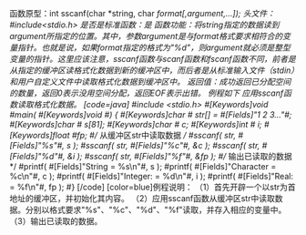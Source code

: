函数原型：int sscanf(char *string, char *format[,argument,...]);
头文件：#include<stdio.h>
是否是标准函数：是
函数功能：将string指定的数据读到argument所指定的位置。其中，参数argument是与format格式要求相符合的变量指针。也就是说，如果format指定的格式为"%d"，则argument就必须是整型变量的指针。这里应该注意，sscanf函数与scanf函数和fscanf函数不同，前者是从指定的缓冲区读格式化数据到新的缓冲区中，而后者是从标准输入文件（stdin）和用户自定义文件中读取格式化数据到缓冲区中。
返回值：成功返回已分配空间的数量，返回0表示没用空间分配，返回EOF表示出错。
例程如下 应用sscanf函数读取格式化数据。
[code=java]
#include <stdio.h>
#[Keywords]void #main( #[Keywords]void #)
{
   #[Keywords]char # str[] = #[Fields]"1 2 3..."#;
   #[Keywords]char # s[81];
   #[Keywords]char # c;
   #[Keywords]int #  i;
   #[Keywords]float #fp;
   #/* 从缓冲区str中读取数据 */
   #sscanf( str, #[Fields]"%s"#, s );
   #sscanf( str, #[Fields]"%c"#, &c );
   #sscanf( str, #[Fields]"%d"#, &i );
   #sscanf( str, #[Fields]"%f"#, &fp );
   #/* 输出已读取的数据 */
   #printf( #[Fields]"String    = %s\n"#, s );
   #printf( #[Fields]"Character = %c\n"#, c );
   #printf( #[Fields]"Integer:  = %d\n"#, i );
   #printf( #[Fields]"Real:     = %f\n"#, fp );
#}
[/code]
[color=blue]例程说明：
（1）首先开辟一个以str为首地址的缓冲区，并初始化其内容。
（2）应用sscanf函数从缓冲区str中读取数据。分别以格式要求"%s"、"%c"、"%d"、"%f"读取，并存入相应的变量中。
（3）输出已读取的数据。